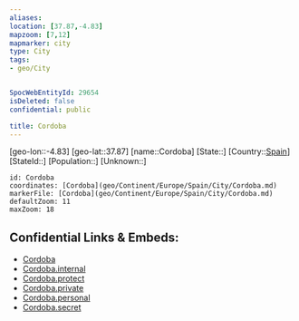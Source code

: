 ```yaml
---
aliases: 
location: [37.87,-4.83]
mapzoom: [7,12] 
mapmarker: city 
type: City
tags:
- geo/City


SpocWebEntityId: 29654
isDeleted: false
confidential: public

title: Cordoba
---
```

[geo-lon::-4.83]
[geo-lat::37.87]
[name::Cordoba]
[State::]
[Country::[Spain](geo/Continent/Europe/Spain.md)]
[StateId::]
[Population::]
[Unknown::]


```leaflet
id: Cordoba
coordinates: [Cordoba](geo/Continent/Europe/Spain/City/Cordoba.md)
markerFile: [Cordoba](geo/Continent/Europe/Spain/City/Cordoba.md)
defaultZoom: 11 
maxZoom: 18
```


## Confidential Links & Embeds: 
- [Cordoba](../../../../../../_public/geo/Continent/Europe/Spain/City/Cordoba.md) 
- [Cordoba.internal](../../../../../../_internal/geo/Continent/Europe/Spain/City/Cordoba.internal.md) 
- [Cordoba.protect](../../../../../../_protect/geo/Continent/Europe/Spain/City/Cordoba.protect.md) 
- [Cordoba.private](../../../../../../_private/geo/Continent/Europe/Spain/City/Cordoba.private.md) 
- [Cordoba.personal](../../../../../../_personal/geo/Continent/Europe/Spain/City/Cordoba.personal.md) 
- [Cordoba.secret](../../../../../../_secret/geo/Continent/Europe/Spain/City/Cordoba.secret.md) 
